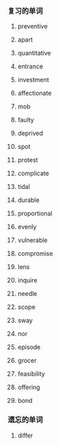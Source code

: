 ### 复习的单词

1. preventive

2. apart

3. quantitative

4. entrance

5. investment

6. affectionate

7. mob

8. faulty

9. deprived

10. spot

11. protest

12. complicate

13. tidal

14. durable

15. proportional

16. evenly

17. vulnerable

18. compromise

19. lens

20. inquire

21. needle

22. scope

23. sway

24. nor

25. episode

26. grocer

27. feasibility

28. offering

29. bond

    





### 遗忘的单词

1. differ

    